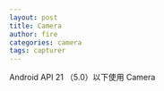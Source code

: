 ```yaml
---
layout: post
title: Camera
author: fire
categories: camera 
tags: capturer
---
```


Android API 21 （5.0）以下使用 Camera